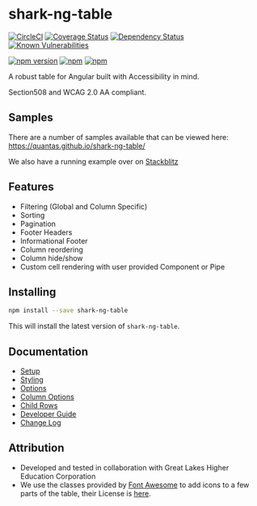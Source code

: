 # shark-ng-table

[![CircleCI](https://circleci.com/gh/Quantas/shark-ng-table.svg?style=shield)](https://circleci.com/gh/Quantas/shark-ng-table)
[![Coverage Status](https://coveralls.io/repos/github/Quantas/shark-ng-table/badge.svg?branch=master)](https://coveralls.io/github/Quantas/shark-ng-table?branch=master)
[![Dependency Status](https://david-dm.org/quantas/shark-ng-table.svg)](https://david-dm.org/quantas/shark-ng-table)
[![Known Vulnerabilities](https://snyk.io/test/github/Quantas/shark-ng-table/badge.svg)](https://snyk.io/test/github/Quantas/shark-ng-table)

[![npm version](https://badge.fury.io/js/shark-ng-table.svg)][npm-badge-url]
[![npm](https://img.shields.io/npm/l/shark-ng-table.svg)][npm-badge-url]
[![npm](https://img.shields.io/npm/dm/shark-ng-table.svg)][npm-badge-url]

[npm-badge-url]: https://www.npmjs.com/package/shark-ng-table

A robust table for Angular built with Accessibility in mind.

Section508 and WCAG 2.0 AA compliant.

## Samples

There are a number of samples available that can be viewed here: https://quantas.github.io/shark-ng-table/

We also have a running example over on [Stackblitz](https://stackblitz.com/edit/shark-ng-table-demo)

## Features

- Filtering (Global and Column Specific)
- Sorting
- Pagination
- Footer Headers
- Informational Footer
- Column reordering
- Column hide/show
- Custom cell rendering with user provided Component or Pipe

## Installing

```bash
npm install --save shark-ng-table
```

This will install the latest version of `shark-ng-table`.

## Documentation

 - [Setup <shark-table>](usage/setup.md)
 - [Styling <shark-table>](usage/styling.md)
 - [<shark-table> Options](usage/shark-table-options.md)
 - [Column Options](usage/column-options.md)
 - [Child Rows](usage/child-rows.md)
 - [Developer Guide](usage/developers.md)
 - [Change Log](CHANGELOG.md)
 
## Attribution

 - Developed and tested in collaboration with Great Lakes Higher Education Corporation
 - We use the classes provided by [Font Awesome](https://fontawesome.com/) to add icons to a few parts of the table, their License is [here](https://fontawesome.com/license).